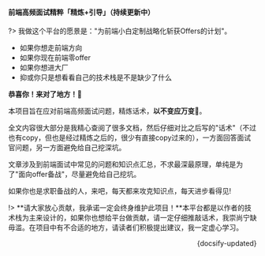 #### 前端高频面试精粹「精炼+引导」（持续更新中）

?> 我做这个平台的愿景是："为前端小白定制战略化斩获Offers的计划"。

- 如果你想走前端方向
- 如果你现在前端零offer
- 如果你想进大厂
- 抑或你只是想看看自己的技术栈是不是缺少了什么

**恭喜你！来对了地方！🎉**

本项目旨在应对前端高频面试问题，精炼话术，**以不变应万变🤏**。

全文内容很大部分是我精心查阅了很多文档，然后仔细对比之后写的"话术"（不过也有copy，但也是经过精炼之后的，很少有直接copy过来的），一方面回答面试官问题，另一方面避免给自己挖深坑。


文章涉及到前端面试中常见的问题和知识点汇总，不求最深最原理，单纯是为了"面向offer备战"，尽量避免给自己挖坑。

如果你也是求职备战的人，来吧，每天都来攻克知识点，每天进步看得见!

!> **请大家放心贡献，我承诺一定会终身维护此项目！**本平台都是以作者的技术栈为主来设计的，如果你也想给平台做贡献，请一定仔细推敲话术，我崇尚宁缺毋滥。在项目中有不合适的地方，请读者们积极提出建议，我一定虚心学习。

<div style="float: right">{docsify-updated}</div>



